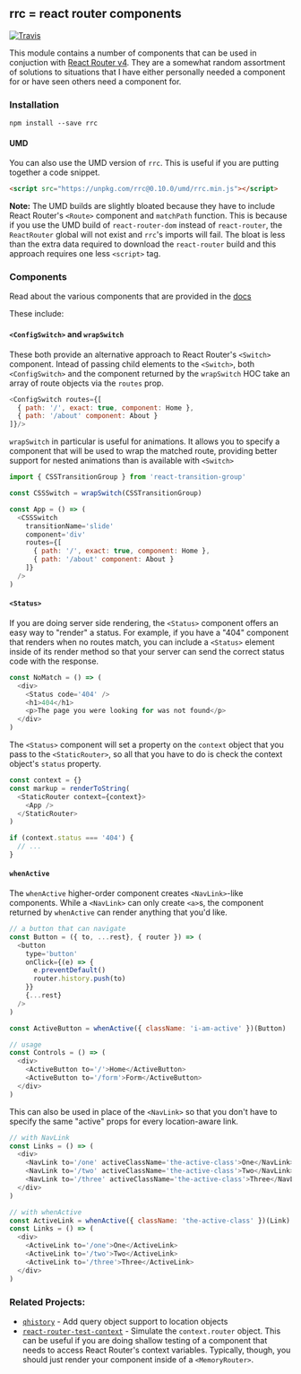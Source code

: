## rrc = react router components

[![Travis][build-badge]][build]

[build-badge]: https://img.shields.io/travis/pshrmn/rrc/master.svg?style=flat-square
[build]: https://travis-ci.org/pshrmn/rrc

This module contains a number of components that can be used in conjuction with [React Router v4](https://github.com/ReactTraining/react-router/tree/master). They are a somewhat random assortment of solutions to situations that I have either personally needed a component for or have seen others need a component for.

### Installation

```
npm install --save rrc
```

#### UMD

You can also use the UMD version of `rrc`. This is useful if you are putting together a code snippet.

```html
<script src="https://unpkg.com/rrc@0.10.0/umd/rrc.min.js"></script>
```

**Note:** The UMD builds are slightly bloated because they have to include React Router's `<Route>` component and `matchPath` function. This is because if you use the UMD build of `react-router-dom` instead of `react-router`, the `ReactRouter` global will not exist and `rrc`'s imports will fail. The bloat is less than the extra data required to download the `react-router` build and this approach requires one less `<script>` tag.

### Components

Read about the various components that are provided in the [docs](docs/README.md)

These include:

#### `<ConfigSwitch>` and `wrapSwitch` 

These both provide an alternative approach to React Router's `<Switch>` component. Intead of passing child elements to the `<Switch>`, both `<ConfigSwitch>` and the component returned by the `wrapSwitch` HOC take an array of route objects via the `routes` prop.

```js
<ConfigSwitch routes={[
  { path: '/', exact: true, component: Home },
  { path: '/about' component: About }
]}/>
```

`wrapSwitch` in particular is useful for animations. It allows you to specify a component that will be used to wrap the matched route, providing better support for nested animations than is available with `<Switch>`

```js
import { CSSTransitionGroup } from 'react-transition-group'

const CSSSwitch = wrapSwitch(CSSTransitionGroup)

const App = () => (
  <CSSSwitch
    transitionName='slide'
    component='div'
    routes={[
      { path: '/', exact: true, component: Home },
      { path: '/about' component: About }
    ]}
  />
)
```

#### `<Status>`

If you are doing server side rendering, the `<Status>` component offers an easy way to "render" a status. For example, if you have a "404" component that renders when no routes match, you can include a `<Status>` element inside of its render method so that your server can send the correct status code with the response.

```js
const NoMatch = () => (
  <div>
    <Status code='404' />
    <h1>404</h1>
    <p>The page you were looking for was not found</p>
  </div>
)
```

The `<Status>` component will set a property on the `context` object that you pass to the `<StaticRouter>`, so all that you have to do is check the context object's `status` property.

```js
const context = {}
const markup = renderToString(
  <StaticRouter context={context}>
    <App />
  </StaticRouter>
)

if (context.status === '404') {
  // ...
}
```

#### `whenActive`

The `whenActive` higher-order component creates `<NavLink>`-like components. While a `<NavLink>` can only create `<a>`s, the component returned by `whenActive` can render anything that you'd like.

```js
// a button that can navigate
const Button = ({ to, ...rest}, { router }) => (
  <button
    type='button'
    onClick={(e) => {
      e.preventDefault()
      router.history.push(to)
    }}
    {...rest}
  />
)

const ActiveButton = whenActive({ className: 'i-am-active' })(Button)

// usage
const Controls = () => (
  <div>
    <ActiveButton to='/'>Home</ActiveButton>
    <ActiveButton to='/form'>Form</ActiveButton>
  </div>
)
```

This can also be used in place of the `<NavLink>` so that you don't have to specify the same "active" props for every location-aware link.

```js
// with NavLink
const Links = () => (
  <div>
    <NavLink to='/one' activeClassName='the-active-class'>One</NavLink>
    <NavLink to='/two' activeClassName='the-active-class'>Two</NavLink>
    <NavLink to='/three' activeClassName='the-active-class'>Three</NavLink>
  </div>
)

// with whenActive
const ActiveLink = whenActive({ className: 'the-active-class' })(Link)
const Links = () => (
  <div>
    <ActiveLink to='/one'>One</ActiveLink>
    <ActiveLink to='/two'>Two</ActiveLink>
    <ActiveLink to='/three'>Three</ActiveLink>
  </div>
)
```

### Related Projects:

* [`qhistory`](https://github.com/pshrmn/qhistory) - Add query object support to location objects
* [`react-router-test-context`](https://github.com/pshrmn/react-router-test-context) - Simulate the `context.router` object. This can be useful if you are doing shallow testing of a component that needs to access React Router's context variables. Typically, though, you should just render your component inside of a `<MemoryRouter>`.
